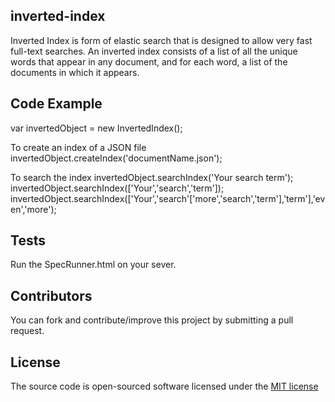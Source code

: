 ## inverted-index

Inverted Index is form of elastic search that is designed to allow very fast full-text searches. An inverted index consists of a list of all the unique words that appear in any document, and for each word, a list of the documents in which it appears.

## Code Example

var invertedObject = new InvertedIndex();

To create an index of a JSON file
invertedObject.createIndex('documentName.json');

To search the index
invertedObject.searchIndex('Your search term');
invertedObject.searchIndex(['Your','search','term']);
invertedObject.searchIndex(['Your','search'['more','search','term'],'term'],'even','more');

## Tests

Run the SpecRunner.html on your sever.


## Contributors

You can fork and contribute/improve this project by submitting a pull request.


## License

The source code is open-sourced software licensed under the [MIT license](LICENSE.md)
